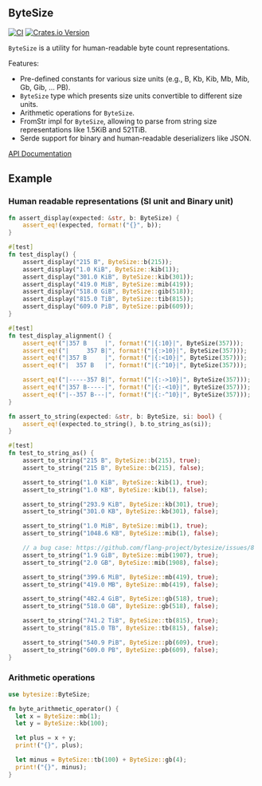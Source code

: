 ## ByteSize

[![CI](https://github.com/hyunsik/bytesize/actions/workflows/ci.yml/badge.svg)](https://github.com/hyunsik/bytesize/actions/workflows/ci.yml)
[![Crates.io Version](https://img.shields.io/crates/v/bytesize.svg)](https://crates.io/crates/bytesize)

`ByteSize` is a utility for human-readable byte count representations.

Features:

- Pre-defined constants for various size units (e.g., B, Kb, Kib, Mb, Mib, Gb, Gib, ... PB).
- `ByteSize` type which presents size units convertible to different size units.
- Arithmetic operations for `ByteSize`.
- FromStr impl for `ByteSize`, allowing to parse from string size representations like 1.5KiB and 521TiB.
- Serde support for binary and human-readable deserializers like JSON.

[API Documentation](https://docs.rs/bytesize)

## Example

### Human readable representations (SI unit and Binary unit)

```rust
fn assert_display(expected: &str, b: ByteSize) {
    assert_eq!(expected, format!("{}", b));
}

#[test]
fn test_display() {
    assert_display("215 B", ByteSize::b(215));
    assert_display("1.0 KiB", ByteSize::kib(1));
    assert_display("301.0 KiB", ByteSize::kib(301));
    assert_display("419.0 MiB", ByteSize::mib(419));
    assert_display("518.0 GiB", ByteSize::gib(518));
    assert_display("815.0 TiB", ByteSize::tib(815));
    assert_display("609.0 PiB", ByteSize::pib(609));
}

#[test]
fn test_display_alignment() {
    assert_eq!("|357 B     |", format!("|{:10}|", ByteSize(357)));
    assert_eq!("|     357 B|", format!("|{:>10}|", ByteSize(357)));
    assert_eq!("|357 B     |", format!("|{:<10}|", ByteSize(357)));
    assert_eq!("|  357 B   |", format!("|{:^10}|", ByteSize(357)));

    assert_eq!("|-----357 B|", format!("|{:->10}|", ByteSize(357)));
    assert_eq!("|357 B-----|", format!("|{:-<10}|", ByteSize(357)));
    assert_eq!("|--357 B---|", format!("|{:-^10}|", ByteSize(357)));
}

fn assert_to_string(expected: &str, b: ByteSize, si: bool) {
    assert_eq!(expected.to_string(), b.to_string_as(si));
}

#[test]
fn test_to_string_as() {
    assert_to_string("215 B", ByteSize::b(215), true);
    assert_to_string("215 B", ByteSize::b(215), false);

    assert_to_string("1.0 KiB", ByteSize::kib(1), true);
    assert_to_string("1.0 KB", ByteSize::kib(1), false);

    assert_to_string("293.9 KiB", ByteSize::kb(301), true);
    assert_to_string("301.0 KB", ByteSize::kb(301), false);

    assert_to_string("1.0 MiB", ByteSize::mib(1), true);
    assert_to_string("1048.6 KB", ByteSize::mib(1), false);

    // a bug case: https://github.com/flang-project/bytesize/issues/8
    assert_to_string("1.9 GiB", ByteSize::mib(1907), true);
    assert_to_string("2.0 GB", ByteSize::mib(1908), false);

    assert_to_string("399.6 MiB", ByteSize::mb(419), true);
    assert_to_string("419.0 MB", ByteSize::mb(419), false);

    assert_to_string("482.4 GiB", ByteSize::gb(518), true);
    assert_to_string("518.0 GB", ByteSize::gb(518), false);

    assert_to_string("741.2 TiB", ByteSize::tb(815), true);
    assert_to_string("815.0 TB", ByteSize::tb(815), false);

    assert_to_string("540.9 PiB", ByteSize::pb(609), true);
    assert_to_string("609.0 PB", ByteSize::pb(609), false);
}
```

### Arithmetic operations

```rust
use bytesize::ByteSize;

fn byte_arithmetic_operator() {
  let x = ByteSize::mb(1);
  let y = ByteSize::kb(100);

  let plus = x + y;
  print!("{}", plus);

  let minus = ByteSize::tb(100) + ByteSize::gb(4);
  print!("{}", minus);
}
```
